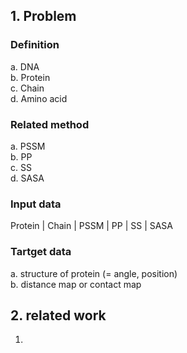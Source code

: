 ## 1. Problem 

### Definition 
a. DNA  
b. Protein  
c. Chain  
d. Amino acid  

### Related method
a. PSSM  
b. PP  
c. SS  
d. SASA  

### Input data  

Protein | Chain | PSSM | PP | SS | SASA

### Tartget data 

a. structure of protein (= angle, position)  
b. distance map or contact map  

## 2. related work 

1. 
